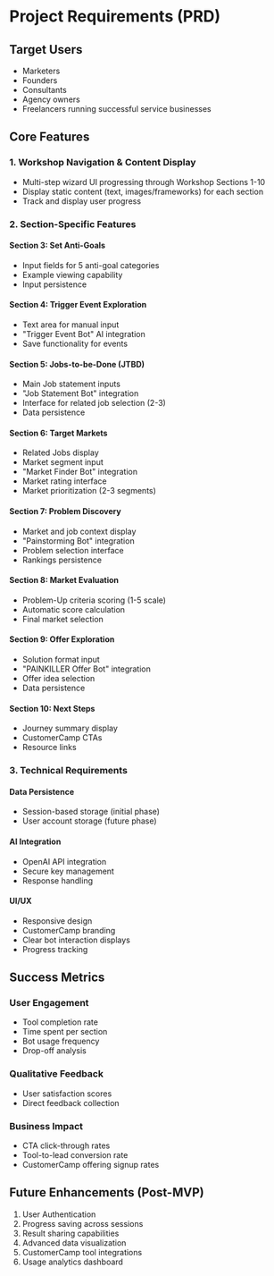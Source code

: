 # Project Requirements (PRD)

## Target Users
- Marketers
- Founders
- Consultants
- Agency owners
- Freelancers running successful service businesses

## Core Features

### 1. Workshop Navigation & Content Display
- Multi-step wizard UI progressing through Workshop Sections 1-10
- Display static content (text, images/frameworks) for each section
- Track and display user progress

### 2. Section-Specific Features

#### Section 3: Set Anti-Goals
- Input fields for 5 anti-goal categories
- Example viewing capability
- Input persistence

#### Section 4: Trigger Event Exploration
- Text area for manual input
- "Trigger Event Bot" AI integration
- Save functionality for events

#### Section 5: Jobs-to-be-Done (JTBD)
- Main Job statement inputs
- "Job Statement Bot" integration
- Interface for related job selection (2-3)
- Data persistence

#### Section 6: Target Markets
- Related Jobs display
- Market segment input
- "Market Finder Bot" integration
- Market rating interface
- Market prioritization (2-3 segments)

#### Section 7: Problem Discovery
- Market and job context display
- "Painstorming Bot" integration
- Problem selection interface
- Rankings persistence

#### Section 8: Market Evaluation
- Problem-Up criteria scoring (1-5 scale)
- Automatic score calculation
- Final market selection

#### Section 9: Offer Exploration
- Solution format input
- "PAINKILLER Offer Bot" integration
- Offer idea selection
- Data persistence

#### Section 10: Next Steps
- Journey summary display
- CustomerCamp CTAs
- Resource links

### 3. Technical Requirements

#### Data Persistence
- Session-based storage (initial phase)
- User account storage (future phase)

#### AI Integration
- OpenAI API integration
- Secure key management
- Response handling

#### UI/UX
- Responsive design
- CustomerCamp branding
- Clear bot interaction displays
- Progress tracking

## Success Metrics

### User Engagement
- Tool completion rate
- Time spent per section
- Bot usage frequency
- Drop-off analysis

### Qualitative Feedback
- User satisfaction scores
- Direct feedback collection

### Business Impact
- CTA click-through rates
- Tool-to-lead conversion rate
- CustomerCamp offering signup rates

## Future Enhancements (Post-MVP)
1. User Authentication
2. Progress saving across sessions
3. Result sharing capabilities
4. Advanced data visualization
5. CustomerCamp tool integrations
6. Usage analytics dashboard 